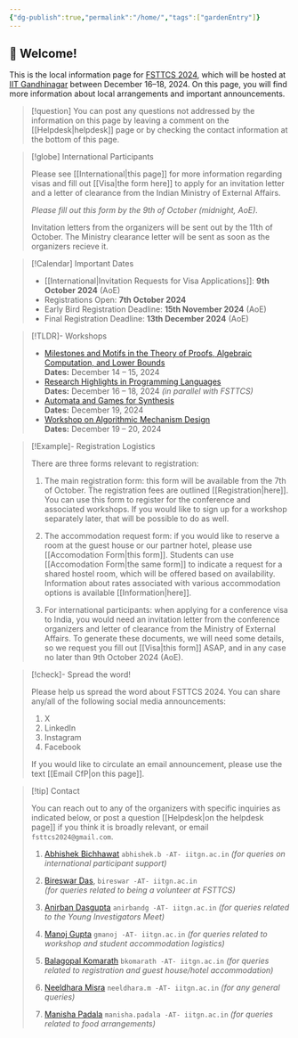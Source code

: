 ```yaml
---
{"dg-publish":true,"permalink":"/home/","tags":["gardenEntry"]}
---
```


## 👋 Welcome!

This is the local information page for [FSTTCS 2024](https://www.fsttcs.org.in/2024/), which will be hosted at [IIT Gandhinagar](https://www.iitgn.ac.in) between December 16–18, 2024. On this page, you will find more information about local arrangements and important announcements. 

> [!question] You can post any questions not addressed by the information on this page by leaving a comment on the [[Helpdesk\|helpdesk]] page or by checking the contact information at the bottom of this page.

> [!globe] International Participants
> 
> Please see [[International\|this page]] for more information regarding visas and fill out [[Visa\|the form here]] to apply for an invitation letter and a letter of clearance from the Indian Ministry of External Affairs. 
> 
> _Please fill out this form by the 9th of October (midnight, AoE)._ 
> 
> Invitation letters from the organizers will be sent out by the 11th of October.
> The Ministry clearance letter will be sent as soon as the organizers recieve it. 

> [!Calendar] Important Dates
> - [[International\|Invitation Requests for Visa Applications]]: **9th October 2024** (AoE)
> - Registrations Open: **7th October 2024**
> - Early Bird Registration Deadline: **15th November 2024** (AoE)
> - Final Registration Deadline: **13th December 2024** (AoE)

> [!TLDR]- Workshops
> 
> - [Milestones and Motifs in the Theory of Proofs, Algebraic Computation, and Lower Bounds](https://mmcomplexity.github.io/)  
>     **Dates:** December 14 – 15, 2024  
> - [Research Highlights in Programming Languages](https://fmindia.cmi.ac.in/rhpl2024/)  
>     **Dates:** December 16 – 18, 2024  _(in parallel with FSTTCS)_
> - [Automata and Games for Synthesis](https://sites.google.com/view/fsttcs2024bworkshop/home)  
>     **Dates:** December 19, 2024  
> - [Workshop on Algorithmic Mechanism Design](http://www.tcs.tifr.res.in/~amd-24)  
>     **Dates:** December 19 – 20, 2024

> [!Example]- Registration Logistics
> 
> There are three forms relevant to registration:
> 
> 1. The main registration form: this form will be available from the 7th of October. The registration fees are outlined [[Registration\|here]]. You can use this form to register for the conference and associated workshops. If you would like to sign up for a workshop separately later, that will be possible to do as well.
>    
> 2. The accommodation request form: if you would like to reserve a room at the guest house or our partner hotel, please use [[Accomodation Form\|this form]]. Students can use [[Accomodation Form\|the same form]] to indicate a request for a shared hostel room, which will be offered based on availability. Information about rates associated with various accommodation options is available [[Information\|here]].
>    
> 3. For international participants: when applying for a conference visa to India, you would need an invitation letter from the conference organizers and letter of clearance from the Ministry of External Affairs. To generate these documents, we will need some details, so we request you fill out [[Visa\|this form]] ASAP, and in any case no later than 9th October 2024 (AoE).
>    

> [!check]- Spread the word!
> 
> Please help us spread the word about FSTTCS 2024. You can share any/all of the following social media announcements:
> 
> 1. X
> 2. LinkedIn
> 3. Instagram
> 4. Facebook
>    
>  If you would like to circulate an email announcement, please use the text [[Email CfP\|on this page]].

> [!tip] Contact
> 
> You can reach out to any of the organizers with specific inquiries as indicated below, or post a question [[Helpdesk\|on the helpdesk page]] if you think it is broadly relevant, or email `fsttcs2024@gmail.com`.
> 
> 1. [Abhishek Bichhawat](https://iitgn.ac.in/faculty/cse/abhishek) `abhishek.b -AT- iitgn.ac.in`
>    *(for queries on international participant support)*
>    
> 2. [Bireswar Das](https://iitgn.ac.in/faculty/cse/bireswar), `bireswar -AT- iitgn.ac.in`   
>    *(for queries related to being a volunteer at FSTTCS)*
>    
> 3. [Anirban Dasgupta](https://iitgn.ac.in/faculty/cse/anirban) `anirbandg -AT- iitgn.ac.in`
>    *(for queries related to the Young Investigators Meet)*
>    
> 4. [Manoj Gupta](https://iitgn.ac.in/faculty/cse/manoj) `gmanoj -AT- iitgn.ac.in`
>    *(for queries related to workshop and student accommodation logistics)*
>    
> 5. [Balagopal Komarath](https://iitgn.ac.in/faculty/cse/balagopal) `bkomarath -AT- iitgn.ac.in`
>    *(for queries related to registration and guest house/hotel accommodation)*
>    
> 6. [Neeldhara Misra](https://iitgn.ac.in/faculty/cse/neeldhara) `neeldhara.m -AT- iitgn.ac.in`
>    *(for any general queries)*
>    
> 7. [Manisha Padala](https://iitgn.ac.in/faculty/cse/manisha) `manisha.padala -AT- iitgn.ac.in`
>    *(for queries related to food arrangements)*
> 

